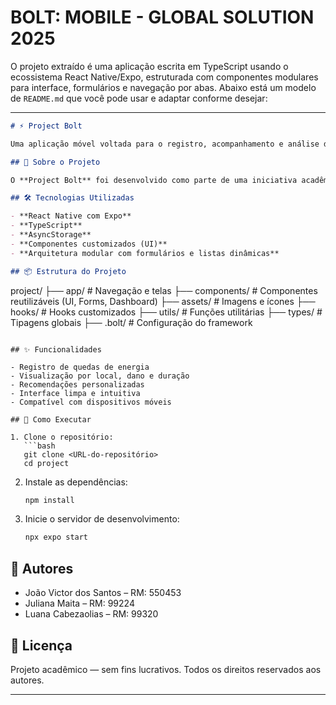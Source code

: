 # BOLT: MOBILE - GLOBAL SOLUTION 2025

O projeto extraído é uma aplicação escrita em TypeScript usando o ecossistema React Native/Expo, estruturada com componentes modulares para interface, formulários e navegação por abas. Abaixo está um modelo de `README.md` que você pode usar e adaptar conforme desejar:

---

```markdown
# ⚡ Project Bolt

Uma aplicação móvel voltada para o registro, acompanhamento e análise de quedas de energia, com foco em resiliência e resposta rápida a incidentes em tempo real.

## 📱 Sobre o Projeto

O **Project Bolt** foi desenvolvido como parte de uma iniciativa acadêmica para criar soluções tecnológicas que auxiliem em tempos de crise energética. A aplicação permite que usuários registrem apagões, acompanhem danos reportados, locais afetados e recebam recomendações de mitigação.

## 🛠️ Tecnologias Utilizadas

- **React Native com Expo**
- **TypeScript**
- **AsyncStorage**
- **Componentes customizados (UI)**
- **Arquitetura modular com formulários e listas dinâmicas**

## 📦 Estrutura do Projeto

```

project/
├── app/                      # Navegação e telas
├── components/              # Componentes reutilizáveis (UI, Forms, Dashboard)
├── assets/                  # Imagens e ícones
├── hooks/                   # Hooks customizados
├── utils/                   # Funções utilitárias
├── types/                   # Tipagens globais
├── .bolt/                   # Configuração do framework

````

## ✨ Funcionalidades

- Registro de quedas de energia
- Visualização por local, dano e duração
- Recomendações personalizadas
- Interface limpa e intuitiva
- Compatível com dispositivos móveis

## 🚀 Como Executar

1. Clone o repositório:
   ```bash
   git clone <URL-do-repositório>
   cd project
````

2. Instale as dependências:

   ```bash
   npm install
   ```

3. Inicie o servidor de desenvolvimento:

   ```bash
   npx expo start
   ```

## 👥 Autores

* João Victor dos Santos – RM: 550453
* Juliana Maita – RM: 99224
* Luana Cabezaolias – RM: 99320

## 📄 Licença

Projeto acadêmico — sem fins lucrativos.
Todos os direitos reservados aos autores.

---


